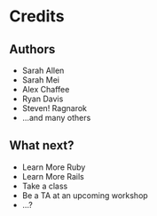 # Credits
## Authors
* Sarah Allen
* Sarah Mei
* Alex Chaffee
* Ryan Davis
* Steven! Ragnarok
* ...and many others

## What next?
* Learn More Ruby
* Learn More Rails
* Take a class
* Be a TA at an upcoming workshop
* ...?
